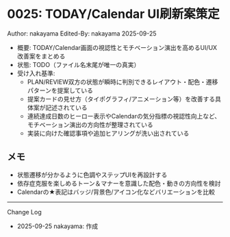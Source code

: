 # 0025: TODAY/Calendar UI刷新案策定

Author: nakayama
Edited-By: nakayama 2025-09-25

- 概要: TODAY/Calendar画面の視認性とモチベーション演出を高めるUI/UX改善案をまとめる
- 状態: TODO（ファイル名末尾が唯一の真実）
- 受け入れ基準:
  - PLAN/REVIEW双方の状態が瞬時に判別できるレイアウト・配色・遷移パターンを提案している
  - 提案カードの見せ方（タイポグラフィ/アニメーション等）を改善する具体案が記述されている
  - 連続達成日数のヒーロー表示やCalendarの気分指標の視認性向上など、モチベーション演出の方向性が整理されている
  - 実装に向けた確認事項や追加ヒアリングが洗い出されている

## メモ
- 状態遷移が分かるように色調やステップUIを再設計する
- 依存症克服を楽しめるトーン＆マナーを意識した配色・動きの方向性を検討
- Calendarの★表記はバッジ/背景色/アイコン化などバリエーションを比較

---
Change Log
- 2025-09-25 nakayama: 作成
